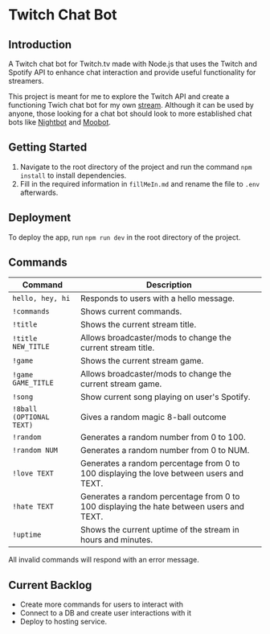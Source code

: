# Twitch Chat Bot

## Introduction
A Twitch chat bot for Twitch.tv made with Node.js that uses the Twitch and Spotify API to enhance chat interaction and provide useful functionality for streamers.

This project is meant for me to explore the Twitch API and create a functioning Twich chat bot for my own [stream](https://twitch.tv/danboorubox). Although it can be used by anyone, those looking for a chat bot should look to more established chat bots like [Nightbot](https://nightbot.tv/) and [Moobot](https://moo.bot/).

## Getting Started
1. Navigate to the root directory of the project and run the command `npm install` to install dependencies.
2. Fill in the required information in `fillMeIn.md` and rename the file to `.env` afterwards.

## Deployment
To deploy the app, run `npm run dev` in the root directory of the project.

## Commands
Command | Description
--- | ---
`hello, hey, hi` | Responds to users with a hello message.
`!commands` | Shows current commands.
`!title` | Shows the current stream title.
`!title NEW_TITLE` | Allows broadcaster/mods to change the current stream title.
`!game` | Shows the current stream game.
`!game GAME_TITLE` | Allows broadcaster/mods to change the current stream game.
`!song` | Show current song playing on user's Spotify.
`!8ball (OPTIONAL TEXT)` | Gives a random magic 8-ball outcome
`!random` | Generates a random number from 0 to 100.
`!random NUM` | Generates a random number from 0 to NUM.
`!love TEXT` | Generates a random percentage from 0 to 100 displaying the love between users and TEXT.
`!hate TEXT` | Generates a random percentage from 0 to 100 displaying the hate between users and TEXT.
`!uptime` | Shows the current uptime of the stream in hours and minutes.

All invalid commands will respond with an error message.

## Current Backlog
- Create more commands for users to interact with
- Connect to a DB and create user interactions with it
- Deploy to hosting service.